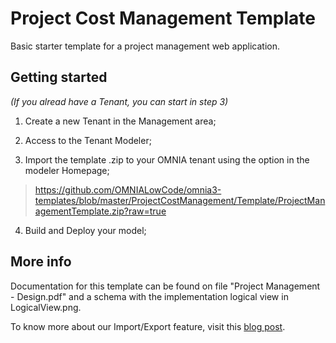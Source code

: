 # Project Cost Management Template

Basic starter template for a project management web application.


## Getting started

_(If you alread have a Tenant, you can start in step 3)_

 1. Create a new Tenant in the Management area;
 
 2. Access to the Tenant Modeler;
 
 3. Import the template .zip to your OMNIA tenant using the option in the modeler Homepage;
 
 > https://github.com/OMNIALowCode/omnia3-templates/blob/master/ProjectCostManagement/Template/ProjectManagementTemplate.zip?raw=true

 4. Build and Deploy your model;

## More info

Documentation for this template can be found on file "Project Management - Design.pdf" and a schema with the implementation logical view in LogicalView.png.

To know more about our Import/Export feature, visit this [blog post](https://omnialowcode.com/blog/templates-from-micro-to-macro/).
